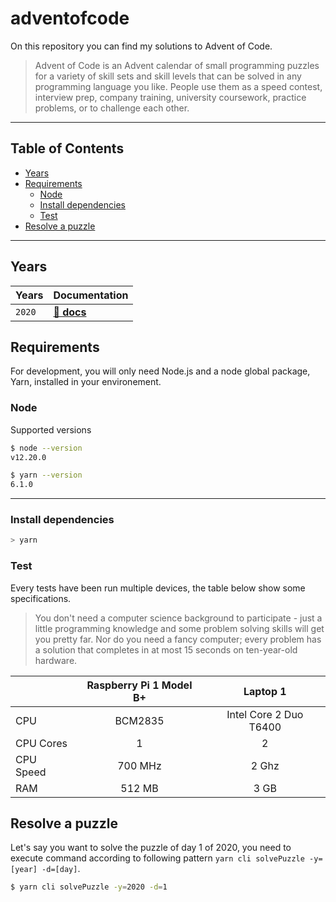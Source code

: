 # adventofcode

On this repository you can find my solutions to Advent of Code.

> Advent of Code is an Advent calendar of small programming puzzles for a variety of skill sets and skill levels that can be solved in any programming language you like. People use them as a speed contest, interview prep, company training, university coursework, practice problems, or to challenge each other.

---

## Table of Contents

- [Years](#Years)
- [Requirements](#Requirements)
  - [Node](#Node)
  - [Install dependencies](#Install-dependencies)
  - [Test](#Test)
- [Resolve a puzzle](#Resolve-a-puzzle)

---

## Years

| Years   | Documentation                                |
| ------ | -------------------------------------------- |
| `2020` | **[📖 docs](./2020/README.md)** |

## Requirements

For development, you will only need Node.js and a node global package, Yarn, installed in your environement.

### Node

Supported versions

```sh
$ node --version
v12.20.0

$ yarn --version
6.1.0
```

---

### Install dependencies

```sh
> yarn
```

### Test

Every tests have been run multiple devices, the table below show some specifications.

> You don't need a computer science background to participate - just a little programming knowledge and some problem solving skills will get you pretty far. Nor do you need a fancy computer; every problem has a solution that completes in at most 15 seconds on ten-year-old hardware.

|           | Raspberry Pi 1 Model B+ |        Laptop 1        |
| --------- | :---------------------: | :--------------------: |
| CPU       |         BCM2835         | Intel Core 2 Duo T6400 |
| CPU Cores |            1            |           2            |
| CPU Speed |         700 MHz         |         2 Ghz          |
| RAM       |         512 MB          |          3 GB          |

## Resolve a puzzle

Let's say you want to solve the puzzle of day 1 of 2020, you need to execute command according to following pattern `yarn cli solvePuzzle -y=[year] -d=[day]`.

```sh
$ yarn cli solvePuzzle -y=2020 -d=1
```
